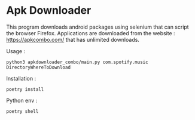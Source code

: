 # Apk Downloader 

This program downloads android packages using selenium that can script the browser Firefox. Applications are downloaded from the website : https://apkcombo.com/ that has unlimited downloads.

Usage :
```console
python3 apkdownloader_combo/main.py com.spotify.music DirectoryWhereToDownload
``` 

Installation : 
```console
poetry install
```

Python env : 
```console
poetry shell
```
